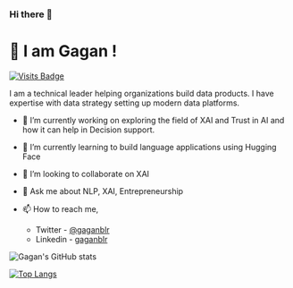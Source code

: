 ### Hi there 👋

<!--
**theTechie/theTechie** is a ✨ _special_ ✨ repository because its `README.md` (this file) appears on your GitHub profile.

Here are some ideas to get you started:

- 🔭 I’m currently working on ...
- 🌱 I’m currently learning ...
- 👯 I’m looking to collaborate on ...
- 🤔 I’m looking for help with ...
- 💬 Ask me about ...
- 📫 How to reach me: ...
- 😄 Pronouns: ...
- ⚡ Fun fact: ...
-->

# 👋  I am Gagan !
[![Visits Badge](https://badges.pufler.dev/visits/theTechie/theTechie)](https://badges.pufler.dev)

I am a technical leader helping organizations build data products. I have expertise with data strategy setting up modern data platforms.

- 🔭 I’m currently working on exploring the field of XAI and Trust in AI and how it can help in Decision support.

- 🌱 I’m currently learning to build language applications using Hugging Face

- 👯 I’m looking to collaborate on XAI

- 💬 Ask me about NLP, XAI, Entrepreneurship

- 📫 How to reach me,
    - Twitter - [@gaganblr](https://twitter.com/gaganblr)
    - Linkedin - [gaganblr](https://www.linkedin.com/in/gaganblr)


![Gagan's GitHub stats](https://github-readme-stats.vercel.app/api?username=theTechie&show_icons=true&theme=radical)

[![Top Langs](https://github-readme-stats.vercel.app/api/top-langs/?username=theTechie)](https://github.com/theTechie/github-readme-stats)
